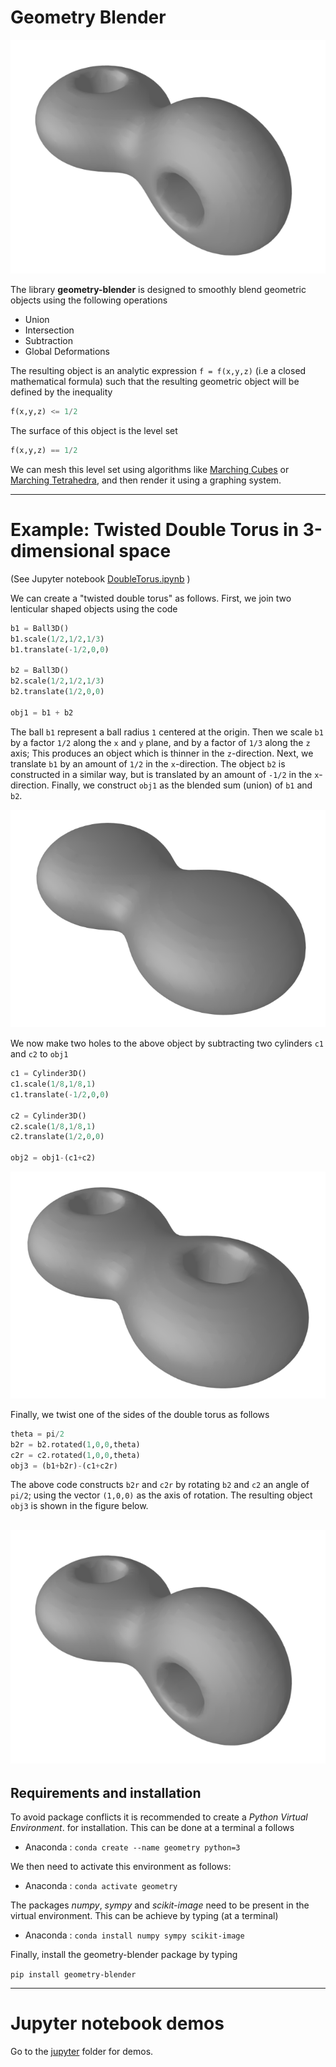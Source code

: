 # Geometry Blender

![Double Torus](images/tdt.png)

The library **geometry-blender** is designed to smoothly blend geometric objects 
using the following operations

- Union
- Intersection
- Subtraction
- Global Deformations

The resulting object is an analytic expression ``f = f(x,y,z)``
(i.e a closed mathematical
formula) such that the resulting geometric object will be defined by 
the inequality 

```python
f(x,y,z) <= 1/2
```

The surface of this object is the level set

```python
f(x,y,z) == 1/2
```

We can mesh this level set using  algorithms like 
[Marching Cubes](https://en.wikipedia.org/wiki/Marching_cubes)
or 
[Marching Tetrahedra](https://en.wikipedia.org/wiki/Marching_tetrahedra), and then render it using a graphing system.

---
# Example: Twisted Double Torus in 3-dimensional space
(See Jupyter notebook [DoubleTorus.ipynb](jupyter/DoubleTorus.ipynb) )

We can create a "twisted double torus" as follows. First, we join two lenticular shaped objects using the code

```python
b1 = Ball3D()
b1.scale(1/2,1/2,1/3)
b1.translate(-1/2,0,0)

b2 = Ball3D()
b2.scale(1/2,1/2,1/3)
b2.translate(1/2,0,0)

obj1 = b1 + b2
```

The ball ``b1`` represent a ball radius `1` centered at the origin.
Then we scale `b1`  by a factor 
``1/2`` along the `x` and `y` plane, and by a factor of `1/3` along the `z` axis; This 
produces an object which is thinner in the ``z``-direction.
Next, we translate  `b1` by an amount of `1/2` in the `x`-direction. The object `b2` 
is constructed in a similar way, but is translated by an amount of `-1/2` in the `x`-direction.
Finally, we construct `obj1` as the blended sum (union) of `b1` and `b2`.

![Double Torus](images/tdt0.png)


We now make two holes to the above object by subtracting two cylinders `c1`
and `c2` to `obj1`

```python
c1 = Cylinder3D()
c1.scale(1/8,1/8,1)
c1.translate(-1/2,0,0)

c2 = Cylinder3D()
c2.scale(1/8,1/8,1)
c2.translate(1/2,0,0)

obj2 = obj1-(c1+c2)
```

![Double Torus](images/tdt1.png)

Finally, we twist one of the sides of the double torus as follows

```python 
theta = pi/2
b2r = b2.rotated(1,0,0,theta)
c2r = c2.rotated(1,0,0,theta)
obj3 = (b1+b2r)-(c1+c2r)
```

The above code constructs `b2r` and `c2r` by rotating ``b2`` and ``c2`` an angle of ``pi/2``;
using the vector ``(1,0,0)`` as the axis of rotation. The resulting object `obj3` is shown in
the figure below. 

![Double Torus](images/tdt.png)
---
## Requirements and installation
To avoid package conflicts it is recommended to create a *Python Virtual Environment*. 
for installation. This can be done at a terminal a follows

- Anaconda : `conda create --name geometry python=3`

We then need to activate this environment as follows:

- Anaconda : `conda activate geometry`


The packages *numpy*, *sympy* and *scikit-image* need to be present in the virtual 
environment. This can be achieve by typing (at a terminal)

- Anaconda : `conda install numpy sympy scikit-image`

Finally,  install the geometry-blender package by typing

`pip install geometry-blender`

---

# Jupyter notebook demos


Go to the [jupyter](jupyter) folder for demos.




